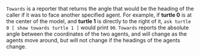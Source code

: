 `Towards` is a reporter that returns the angle that would be the heading of the caller if it was to face another specified  agent. For example, if **turtle 0** is at the center of the model, and **turtle 1** is directly to the right of it, `ask turtle 0 [ show towards turtle 1 ]` would print `90`. `Towards` reports the absolute angle between the coordinates of the two agents, and will change as the agents move around, but will not change if the headings of the agents change. 

